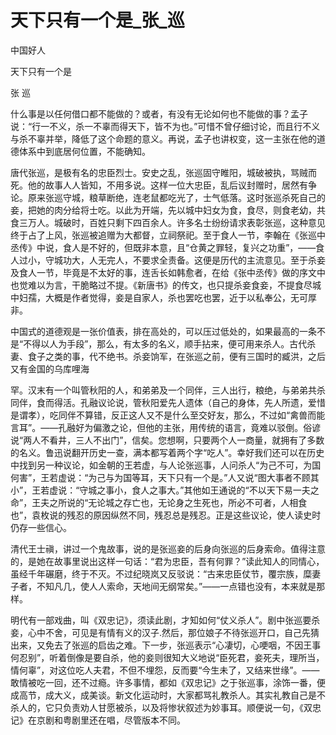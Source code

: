 # 天下只有一个是_张_巡

中国好人

天下只有一个是

张 巡

什么事是以任何借口都不能做的？或者，有没有无论如何也不能做的事？孟子说：“行一不义，杀一不辜而得天下，皆不为也。”可惜不曾仔细讨论，而且行不义与杀不辜并举，降低了这个命题的意义。再说，孟子也讲权变，这一主张在他的道德体系中到底居何位置，不能确知。

唐代张巡，是极有名的忠臣烈士。安史之乱，张巡固守睢阳，城破被执，骂贼而死。他的故事人人皆知，不用多说。这样一位大忠臣，乱后议封赠时，居然有争论。原来张巡守城，粮草断绝，连老鼠都吃光了，士气低落。这时张巡杀死自己的妾，把她的肉分给将士吃。以此为开端，先以城中妇女为食，食尽，则食老幼，共食三万人。城破时，百姓只剩下四百余人。许多名士纷纷请求表彰张巡，这种意见终于占了上风，张巡被追赠为大都督，立祠祭祀。至于食人一节，李翰在《张巡中丞传》中说，食人是不好的，但既非本意，且“仓黄之罪轻，复兴之功重”，——食人过小，守城功大，人无完人，不要求全责备。这便是历代的主流意见。至于杀妾及食人一节，毕竟是不太好的事，连舌长如韩愈者，在给《张中丞传》做的序文中也觉难以为言，干脆略过不提。《新唐书》的传文，也只提杀妾食妾，不提食尽城中妇孺，大概是作者觉得，妾是自家人，杀也罢吃也罢，近于以私奉公，无可厚非。

中国式的道德观是一张价值表，排在高处的，可以压过低处的，如果最高的一条不是“不得以人为手段”，那么，有太多的名义，顺手拈来，便可用来杀人。古代杀妻、食子之类的事，代不绝书。杀妾饷军，在张巡之前，便有三国时的臧洪，之后又有金国的乌库哩海

罕。汉末有一个叫管秋阳的人，和弟弟及一个同伴，三人出行，粮绝，与弟弟共杀同伴，食而得活。孔融议论说，管秋阳爱先人遗体（自己的身体，先人所遗，爱惜是谓孝），吃同伴不算错，反正这人又不是什么至交好友，那么，不过如“禽兽而能言耳”。——孔融好为偏激之论，但他的主张，用传统的语言，竟难以驳倒。俗谚说“两人不看井，三人不出门”，信矣。您想啊，只要两个人一商量，就拥有了多数的名义。鲁迅说翻开历史一查，满本都写着两个字“吃人”。幸好我们还可以在历史中找到另一种议论，如金朝的王若虚，与人论张巡事，人问杀人“为己不可，为国何害”，王若虚说：“为己与为国等耳，天下只有一个是。”人又说“图大事者不顾其小”，王若虚说：“守城之事小，食人之事大。”其他如王通说的“不以天下易一夫之命”，王夫之所说的“无论城之存亡也，无论身之生死也，所必不可者，人相食也”，袁枚说的残忍的原因纵然不同，残忍总是残忍。正是这些议论，使人读史时仍存一些信心。

清代王士禛，讲过一个鬼故事，说的是张巡妾的后身向张巡的后身索命。值得注意的，是她在故事里说出这样一句话：“君为忠臣，吾有何罪？”读此知人的同情心，虽经千年碾磨，终于不灭。不过纪晓岚又反驳说：“古来忠臣仗节，覆宗族，糜妻子者，不知凡几，使人人索命，天地间无纲常矣。”——一点错也没有，本来就是那样。

明代有一部戏曲，叫《双忠记》，须读此剧，才知如何“仗义杀人”。剧中张巡要杀妾，心中不舍，可见是有情有义的汉子.然后，那位娘子不待张巡开口，自己先猜出来，又免去了张巡的启齿之难。下一步，张巡表示“心凄切，心哽咽，不因王事何忍别”，听着倒像是要自杀，他的妾则很知大义地说“臣死君，妾死夫，理所当，情何辜”，对这位吃人夫君，不但不埋怨，反而要“今生未了，又结来世缘”。——敢情被吃一回，还不过瘾。许多事情，都如《双忠记》之于张巡事，涂饰一番，便成高节，成大义，成美谈。新文化运动时，大家都骂礼教杀人。其实礼教自己是不杀人的，它只负责劝人甘愿被杀，以及将惨状叙述为妙事耳。顺便说一句，《双忠记》在京剧和粤剧里还在唱，尽管版本不同。